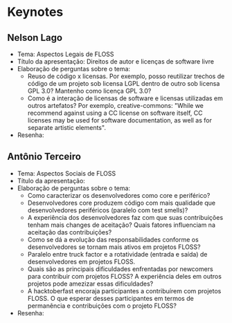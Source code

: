 # Keynotes 

## Nelson Lago
* Tema: Aspectos Legais de FLOSS
* Título da apresentação: Direitos de autor e licenças de software livre
* Elaboração de perguntas sobre o tema:
  * Reuso de código x licensas. Por exemplo, posso reutilizar trechos de código de um projeto sob licensa LGPL dentro de outro sob licensa GPL 3.0? Mantenho como licença GPL 3.0?
  * Como é a interação de licensas de software e licensas utilizadas em outros artefatos? Por exemplo, creative-commons: "While we recommend against using a CC license on software itself, CC licenses may be used for software documentation, as well as for separate artistic elements".
* Resenha:


## Antônio Terceiro
* Tema: Aspectos Sociais de FLOSS
* Título da apresentação: 
* Elaboração de perguntas sobre o tema:
  * Como caracterizar os desenvolvedores como core e periférico? 
  * Desenvolvedores core produzem código com mais qualidade que desenvolvedores periféricos (paralelo com test smells)?
  * A experiência dos desenvolvedores faz com que suas contribuições tenham mais changes de aceitação? Quais fatores influenciam na aceitação das contribuições?
  * Como se dá a evolução das responsabilidades conforme os desenvolvedores se tornam mais ativos em projetos FLOSS?
  * Paralelo entre truck factor e a rotatividade (entrada e saída) de desenvolvedores em projetos FLOSS.
  * Quais são as principais dificuldades enfrentadas por newcomers para contribuir com projetos FLOSS? A experiência deles em outros projetos pode amezizar essas dificuldades?
  * A hacktoberfast encoraja participantes a contribuírem com projetos FLOSS. O que esperar desses participantes em termos de permanência e contribuições com o projeto FLOSS?
* Resenha: